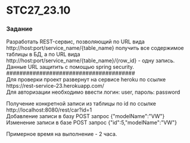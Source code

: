 # STC27_23.10
<h3>Задание</h3>
Разработать REST-сервис, позволяющий по URL вида
http://host:port/service_name/{table_name} получить все содержимое таблицы в БД, а по
URL вида http://host:port/service_name/{table_name}/{row_id} - одну запись. Данные URL
защитить с помощью spring security.<br>
#######################################<br>
Для проверки проект развернут на сервисе heroku по ссылке https://rest-service-23.herokuapp.com/<br>
Для авторизации необходимо ввести логин: user, пароль: password<br>

Получение конкретной записи из таблицы по id по ссылке http://localhost:8080/rest/car?id=1 <br>
Добавление записи в базу POST запрос {"modelName":"VW"}<br>
Изменение записи в базе POST запрос {"id":5,"modelName":"VW"}<br>

Примерное время на выполнение - 2 часа.
